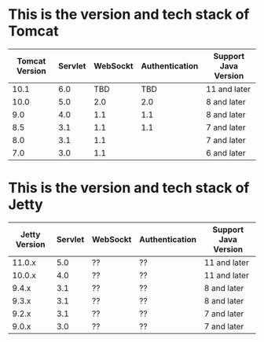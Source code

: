 

# This is the version and tech stack of Tomcat

| Tomcat Version  | Servlet   |  WebSockt  |  	Authentication  | Support Java Version  |
| --------------- | --------- | ---------- | ------------------ | --------------------- |
| 10.1            | 6.0       |    TBD     | TBD                | 11 and later          |
| 10.0            | 5.0       |    2.0     | 2.0                | 8 and later           |
| 9.0             | 4.0       |    1.1     | 1.1                | 8 and later           |
| 8.5             | 3.1       |    1.1     | 1.1                | 7 and later           |
| 8.0             | 3.1       |    1.1     |                    | 7 and later           |
| 7.0             | 3.0       |    1.1     |                    | 6 and later           |


# This is the version and tech stack of Jetty

| Jetty Version   | Servlet   |  WebSockt  |  	Authentication  | Support Java Version  |
| --------------- | --------- | ---------- | ------------------ | --------------------- |
| 11.0.x          | 5.0       |    ??      | ??                 | 11 and later          |
| 10.0.x          | 4.0       |    ??      | ??                 | 11 and later          |
| 9.4.x           | 3.1       |    ??      | ??                 | 8 and later           |
| 9.3.x           | 3.1       |    ??      | ??                 | 8 and later           |
| 9.2.x           | 3.1       |    ??      | ??                 | 7 and later           |
| 9.0.x           | 3.0       |    ??      | ??                 | 7 and later           |